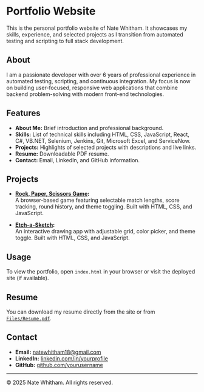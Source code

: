 # Portfolio Website

This is the personal portfolio website of Nate Whitham. It showcases my skills, experience, and selected projects as I transition from automated testing and scripting to full stack development.

## About

I am a passionate developer with over 6 years of professional experience in automated testing, scripting, and continuous integration. My focus is now on building user-focused, responsive web applications that combine backend problem-solving with modern front-end technologies.

## Features

- **About Me:** Brief introduction and professional background.
- **Skills:** List of technical skills including HTML, CSS, JavaScript, React, C#, VB.NET, Selenium, Jenkins, Git, Microsoft Excel, and ServiceNow.
- **Projects:** Highlights of selected projects with descriptions and live links.
- **Resume:** Downloadable PDF resume.
- **Contact:** Email, LinkedIn, and GitHub information.

## Projects

- **[Rock, Paper, Scissors Game](https://nate-whitham18.github.io/Rock-Paper-Scissors/):**  
  A browser-based game featuring selectable match lengths, score tracking, round history, and theme toggling. Built with HTML, CSS, and JavaScript.

- **[Etch-a-Sketch](https://nate-whitham18.github.io/Etch-a-Sketch/):**  
  An interactive drawing app with adjustable grid, color picker, and theme toggle. Built with HTML, CSS, and JavaScript.

## Usage

To view the portfolio, open `index.html` in your browser or visit the deployed site (if available).

## Resume

You can download my resume directly from the site or from [`Files/Resume.pdf`](Files/Resume.pdf).

## Contact

- **Email:** natewhitham18@gmail.com
- **LinkedIn:** [linkedin.com/in/yourprofile](#)
- **GitHub:** [github.com/yourusername](#)

---

&copy; 2025 Nate Whitham. All rights reserved.